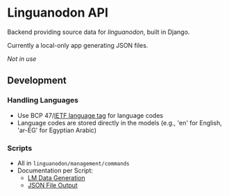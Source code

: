 # Linguanodon API

Backend providing source data for *linguanodon*, built in Django.

Currently a local-only app generating JSON files.

*Not in use*

## Development

### Handling Languages

- Use BCP 47/[IETF language tag](https://en.wikipedia.org/wiki/IETF_language_tag) for language codes
- Language codes are stored directly in the models (e.g., 'en' for English, 'ar-EG' for Egyptian Arabic)

### Scripts

- All in `linguanodon/management/commands`
- Documentation per Script:
  - [LM Data Generation](./linguanodon/management/commands/create_data_from_lisaanmasry_sentences.md)
  - [JSON File Output](./linguanodon/management/commands/make_json_learning_goals.md)